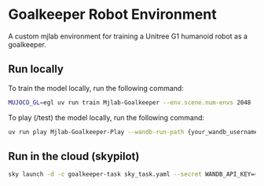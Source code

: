 # Goalkeeper Robot Environment

A custom mjlab environment for training a Unitree G1 humanoid robot as a goalkeeper.

## Run locally

To train the model locally, run the following command:

```bash
MUJOCO_GL=egl uv run train Mjlab-Goalkeeper --env.scene.num-envs 2048
```

To play (/test) the model locally, run the following command:

```bash
uv run play Mjlab-Goalkeeper-Play --wandb-run-path {your_wandb_username}/mjlab-goalkeeper/runs/{the_run_id}
```

## Run in the cloud (skypilot)

```bash
sky launch -d -c goalkeeper-task sky_task.yaml --secret WANDB_API_KEY=<your_wandb_api_key>
```
